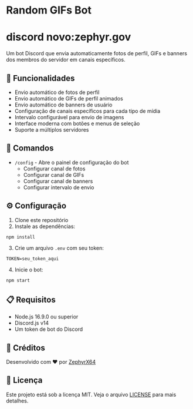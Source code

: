 # Random GIFs Bot
# discord novo:zephyr.gov
Um bot Discord que envia automaticamente fotos de perfil, GIFs e banners dos membros do servidor em canais específicos.

## 🌟 Funcionalidades

- Envio automático de fotos de perfil
- Envio automático de GIFs de perfil animados
- Envio automático de banners de usuário
- Configuração de canais específicos para cada tipo de mídia
- Intervalo configurável para envio de imagens
- Interface moderna com botões e menus de seleção
- Suporte a múltiplos servidores

## 🚀 Comandos

- `/config` - Abre o painel de configuração do bot
  - Configurar canal de fotos
  - Configurar canal de GIFs
  - Configurar canal de banners
  - Configurar intervalo de envio

## ⚙️ Configuração

1. Clone este repositório
2. Instale as dependências:
```bash
npm install
```
3. Crie um arquivo `.env` com seu token:
```env
TOKEN=seu_token_aqui
```
4. Inicie o bot:
```bash
npm start
```

## 📋 Requisitos

- Node.js 16.9.0 ou superior
- Discord.js v14
- Um token de bot do Discord

## 🤝 Créditos

Desenvolvido com ❤️ por [ZephyrX64](https://github.com/ZephyrX64)

## 📝 Licença

Este projeto está sob a licença MIT. Veja o arquivo [LICENSE](LICENSE) para mais detalhes. 
